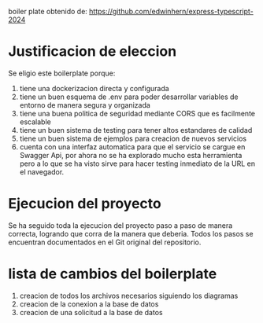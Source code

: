 boiler plate obtenido de: https://github.com/edwinhern/express-typescript-2024

# Justificacion de eleccion

Se eligio este boilerplate porque: 

1. tiene una dockerizacion directa y configurada
2. tiene un buen esquema de .env para poder desarrollar variables de entorno de manera segura y organizada
3. tiene una buena politica de seguridad mediante CORS que es facilmente escalable
4. tiene un buen sistema de testing para tener altos estandares de calidad
5. tiene un buen sistema de ejemplos para creacion de nuevos servicios
6. cuenta con una interfaz automatica para que el servicio se cargue en Swagger Api, por ahora no se ha explorado mucho esta herramienta pero a lo que se ha visto sirve para hacer testing inmediato de la URL en el navegador.

# Ejecucion del proyecto

Se ha seguido toda la ejecucion del proyecto paso a paso de manera correcta, logrando que corra de la manera que deberia. Todos los pasos se encuentran documentados en el Git original del repositorio.

# lista de cambios del boilerplate

1. creacion de todos los archivos necesarios siguiendo los diagramas 
2. creacion de la conexion a la base de datos
3. creacion de una solicitud a la base de datos 


